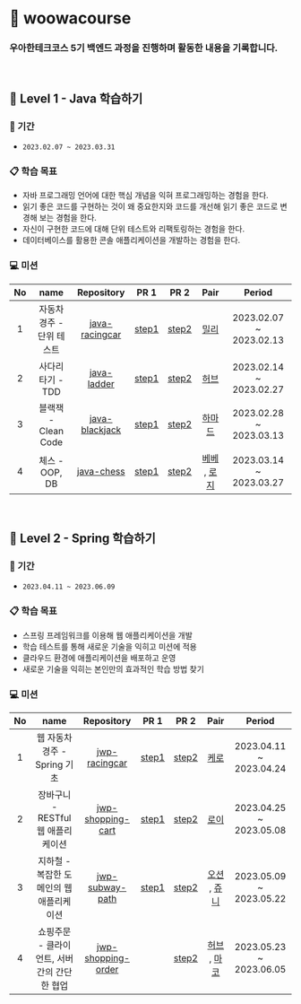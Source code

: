 # 🚀 woowacourse


### 우아한테크코스 5기 백엔드 과정을 진행하며 활동한 내용을 기록합니다.

<br>

## 🌱 Level 1 - Java 학습하기

### 📆 기간
- `2023.02.07 ~ 2023.03.31`

### 📋 학습 목표
- 자바 프로그래밍 언어에 대한 핵심 개념을 익혀 프로그래밍하는 경험을 한다.
- 읽기 좋은 코드를 구현하는 것이 왜 중요한지와 코드를 개선해 읽기 좋은 코드로 변경해 보는 경험을 한다.
- 자신이 구현한 코드에 대해 단위 테스트와 리팩토링하는 경험을 한다.
- 데이터베이스를 활용한 콘솔 애플리케이션을 개발하는 경험을 한다.

### 💻 미션
| No | name | Repository | PR 1 | PR 2 | Pair | Period |
|:------:|:---------:|:-----------:|:-----------:|:-----------:|:-----------:|:-----------:|
| 1 | 자동차 경주 - 단위 테스트 | [java-racingcar](https://github.com/woowacourse/java-racingcar) | [step1](https://github.com/woowacourse/java-racingcar/pull/437) | [step2](https://github.com/woowacourse/java-racingcar/pull/537) | [밀리](https://github.com/miseongk) | 2023.02.07 ~ 2023.02.13 |
| 2 | 사다리 타기 - TDD | [java-ladder](https://github.com/woowacourse/java-ladder) | [step1](https://github.com/woowacourse/java-ladder/pull/88) | [step2](https://github.com/woowacourse/java-ladder/pull/190) | [허브](https://github.com/greeng00se) | 2023.02.14 ~ 2023.02.27 |
| 3 | 블랙잭 - Clean Code | [java-blackjack](https://github.com/woowacourse/java-blackjack) | [step1](https://github.com/woowacourse/java-blackjack/pull/393) | [step2](https://github.com/woowacourse/java-blackjack/pull/535) | [하마드](https://github.com/rawfishthelgh) | 2023.02.28 ~ 2023.03.13 |
| 4 | 체스 - OOP, DB | [java-chess](https://github.com/woowacourse/java-chess) | [step1](https://github.com/woowacourse/java-chess/pull/524) | [step2](https://github.com/woowacourse/java-chess/pull/613) | [베베](https://github.com/wonyongChoi05) , [로지](https://github.com/kyY00n) | 2023.03.14 ~ 2023.03.27 |

<br>

## 🍃 Level 2 - Spring 학습하기

### 📆 기간
- `2023.04.11 ~ 2023.06.09`

### 📋 학습 목표
- 스프링 프레임워크를 이용해 웹 애플리케이션을 개발
- 학습 테스트를 통해 새로운 기술을 익히고 미션에 적용
- 클라우드 환경에 애플리케이션을 배포하고 운영
- 새로운 기술을 익히는 본인만의 효과적인 학습 방법 찾기

### 💻 미션
| No | name | Repository | PR 1 | PR 2 | Pair |Period |
|:------:|:---------:|:-----------:|:-----------:|:-----------:|:-----------:|:-----------:|
| 1 | 웹 자동차 경주 - Spring 기초 | [jwp-racingcar](https://github.com/woowacourse/jwp-racingcar) | [step1](https://github.com/woowacourse/jwp-racingcar/pull/15) | [step2](https://github.com/woowacourse/jwp-racingcar/pull/148) | [케로](https://github.com/jyeost) |2023.04.11 ~ 2023.04.24 |
| 2 | 장바구니 - RESTful 웹 애플리케이션 | [jwp-shopping-cart](https://github.com/woowacourse/jwp-shopping-cart) | [step1](https://github.com/woowacourse/jwp-shopping-cart/pull/167) | [step2](https://github.com/woowacourse/jwp-shopping-cart/pull/321) | [로이](https://github.com/the9kim?tab=followers) | 2023.04.25 ~ 2023.05.08 |
| 3 | 지하철 - 복잡한 도메인의 웹 애플리케이션 | [jwp-subway-path](https://github.com/woowacourse/jwp-subway-path) | [step1](https://github.com/woowacourse/jwp-subway-path/pull/77) | [step2](https://github.com/woowacourse/jwp-subway-path/pull/120) | [오션](https://github.com/donghae-kim) , [쥬니](https://github.com/cpot5620) | 2023.05.09 ~ 2023.05.22 |
| 4 | 쇼핑주문 - 클라이언트, 서버 간의 간단한 협업 | [jwp-shopping-order](https://github.com/woowacourse/jwp-shopping-order) |  | [step2](https://github.com/woowacourse/jwp-shopping-order/pull/11) | [허브](https://github.com/greeng00se) , [마코](https://github.com/aak2075) | 2023.05.23 ~ 2023.06.05 |
